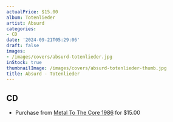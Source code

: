 ```yaml
---
actualPrice: $15.00
album: Totenlieder
artist: Absurd
categories:
- CD
date: '2024-09-21T05:29:06'
draft: false
images:
- /images/covers/absurd-totenlieder.jpg
inStock: true
thumbnailImage: /images/covers/absurd-totenlieder-thumb.jpg
title: Absurd - Totenlieder
---
```


## CD
* Purchase from [Metal To The Core 1986](https://metaltothecore1986.com/shop/absurd-totenlieder-cd/) for $15.00
